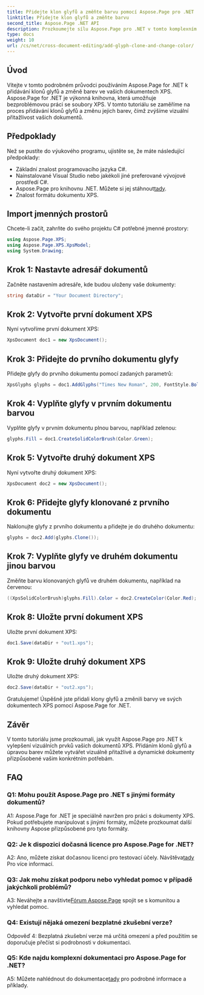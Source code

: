 ```yaml
---
title: Přidejte klon glyfů a změňte barvu pomocí Aspose.Page pro .NET
linktitle: Přidejte klon glyfů a změňte barvu
second_title: Aspose.Page .NET API
description: Prozkoumejte sílu Aspose.Page pro .NET v tomto komplexním tutoriálu. Naučte se snadno přidávat klony glyfů a měnit barvy v dokumentech XPS.
type: docs
weight: 10
url: /cs/net/cross-document-editing/add-glyph-clone-and-change-color/
---
```

## Úvod

Vítejte v tomto podrobném průvodci používáním Aspose.Page for .NET k přidávání klonů glyfů a změně barev ve vašich dokumentech XPS. Aspose.Page for .NET je výkonná knihovna, která umožňuje bezproblémovou práci se soubory XPS. V tomto tutoriálu se zaměříme na proces přidávání klonů glyfů a změnu jejich barev, čímž zvýšíme vizuální přitažlivost vašich dokumentů.

## Předpoklady

Než se pustíte do výukového programu, ujistěte se, že máte následující předpoklady:

- Základní znalost programovacího jazyka C#.
- Nainstalované Visual Studio nebo jakékoli jiné preferované vývojové prostředí C#.
-  Aspose.Page pro knihovnu .NET. Můžete si jej stáhnout[tady](https://releases.aspose.com/page/net/).
- Znalost formátu dokumentu XPS.

## Import jmenných prostorů

Chcete-li začít, zahrňte do svého projektu C# potřebné jmenné prostory:

```csharp
using Aspose.Page.XPS;
using Aspose.Page.XPS.XpsModel;
using System.Drawing;
```

## Krok 1: Nastavte adresář dokumentů

Začněte nastavením adresáře, kde budou uloženy vaše dokumenty:

```csharp
string dataDir = "Your Document Directory";
```

## Krok 2: Vytvořte první dokument XPS

Nyní vytvoříme první dokument XPS:

```csharp
XpsDocument doc1 = new XpsDocument();
```

## Krok 3: Přidejte do prvního dokumentu glyfy

Přidejte glyfy do prvního dokumentu pomocí zadaných parametrů:

```csharp
XpsGlyphs glyphs = doc1.AddGlyphs("Times New Roman", 200, FontStyle.Bold, 50, 250, "Test");
```

## Krok 4: Vyplňte glyfy v prvním dokumentu barvou

Vyplňte glyfy v prvním dokumentu plnou barvou, například zelenou:

```csharp
glyphs.Fill = doc1.CreateSolidColorBrush(Color.Green);
```

## Krok 5: Vytvořte druhý dokument XPS

Nyní vytvořte druhý dokument XPS:

```csharp
XpsDocument doc2 = new XpsDocument();
```

## Krok 6: Přidejte glyfy klonované z prvního dokumentu

Naklonujte glyfy z prvního dokumentu a přidejte je do druhého dokumentu:

```csharp
glyphs = doc2.Add(glyphs.Clone());
```

## Krok 7: Vyplňte glyfy ve druhém dokumentu jinou barvou

Změňte barvu klonovaných glyfů ve druhém dokumentu, například na červenou:

```csharp
((XpsSolidColorBrush)glyphs.Fill).Color = doc2.CreateColor(Color.Red);
```

## Krok 8: Uložte první dokument XPS

Uložte první dokument XPS:

```csharp
doc1.Save(dataDir + "out1.xps");
```

## Krok 9: Uložte druhý dokument XPS

Uložte druhý dokument XPS:

```csharp
doc2.Save(dataDir + "out2.xps");
```

Gratulujeme! Úspěšně jste přidali klony glyfů a změnili barvy ve svých dokumentech XPS pomocí Aspose.Page for .NET.

## Závěr

V tomto tutoriálu jsme prozkoumali, jak využít Aspose.Page pro .NET k vylepšení vizuálních prvků vašich dokumentů XPS. Přidáním klonů glyfů a úpravou barev můžete vytvářet vizuálně přitažlivé a dynamické dokumenty přizpůsobené vašim konkrétním potřebám.

## FAQ

### Q1: Mohu použít Aspose.Page pro .NET s jinými formáty dokumentů?

A1: Aspose.Page for .NET je speciálně navržen pro práci s dokumenty XPS. Pokud potřebujete manipulovat s jinými formáty, můžete prozkoumat další knihovny Aspose přizpůsobené pro tyto formáty.

### Q2: Je k dispozici dočasná licence pro Aspose.Page for .NET?

 A2: Ano, můžete získat dočasnou licenci pro testovací účely. Návštěva[tady](https://purchase.aspose.com/temporary-license/) Pro více informací.

### Q3: Jak mohu získat podporu nebo vyhledat pomoc v případě jakýchkoli problémů?

 A3: Neváhejte a navštivte[Fórum Aspose.Page](https://forum.aspose.com/c/page/39) spojit se s komunitou a vyhledat pomoc.

### Q4: Existují nějaká omezení bezplatné zkušební verze?

Odpověď 4: Bezplatná zkušební verze má určitá omezení a před použitím se doporučuje přečíst si podrobnosti v dokumentaci.

### Q5: Kde najdu komplexní dokumentaci pro Aspose.Page for .NET?

 A5: Můžete nahlédnout do dokumentace[tady](https://reference.aspose.com/page/net/) pro podrobné informace a příklady.